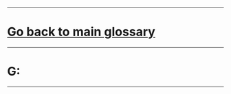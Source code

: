 <!--layout: page
title: "G"
permalink: https://ironrico.github.io/TestGlossary/G -->

___


# **[Go back to main glossary](https://ironrico.github.io/TestGlossary/)**

___




# **G:** 

___
 
